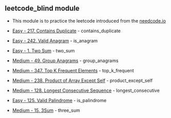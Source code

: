 ## leetcode_blind module

* This module is to practice the leetcode introduced from the [needcode.io](https://neetcode.io/practice)

* [Easy - 217. Contains Duplicate](https://leetcode.com/problems/contains-duplicate/) - contains_duplicate
* [Easy - 242. Valid Anagram](https://leetcode.com/problems/valid-anagram/) - is_anagram
* [Easy - 1. Two Sum](https://leetcode.com/problems/two-sum/) - two_sum
* [Medium - 49. Group Anagrams](https://leetcode.com/problems/group-anagrams/) - group_anagrams
* [Medium - 347. Top K Frequent Elements](https://leetcode.com/problems/top-k-frequent-elements/) - top_k_frequent
* [Medium - 238. Product of Array Except Self](https://leetcode.com/problems/product-of-array-except-self/) - product_except_self
* [Medium - 128. Longest Consecutive Sequence](https://leetcode.com/problems/longest-consecutive-sequence/) - longest_consecutive
* [Easy - 125. Valid Palindrome](https://leetcode.com/problems/valid-palindrome/) - is_palindrome
* [Medium - 15. 3Sum](https://leetcode.com/problems/3sum/description/) - three_sum
